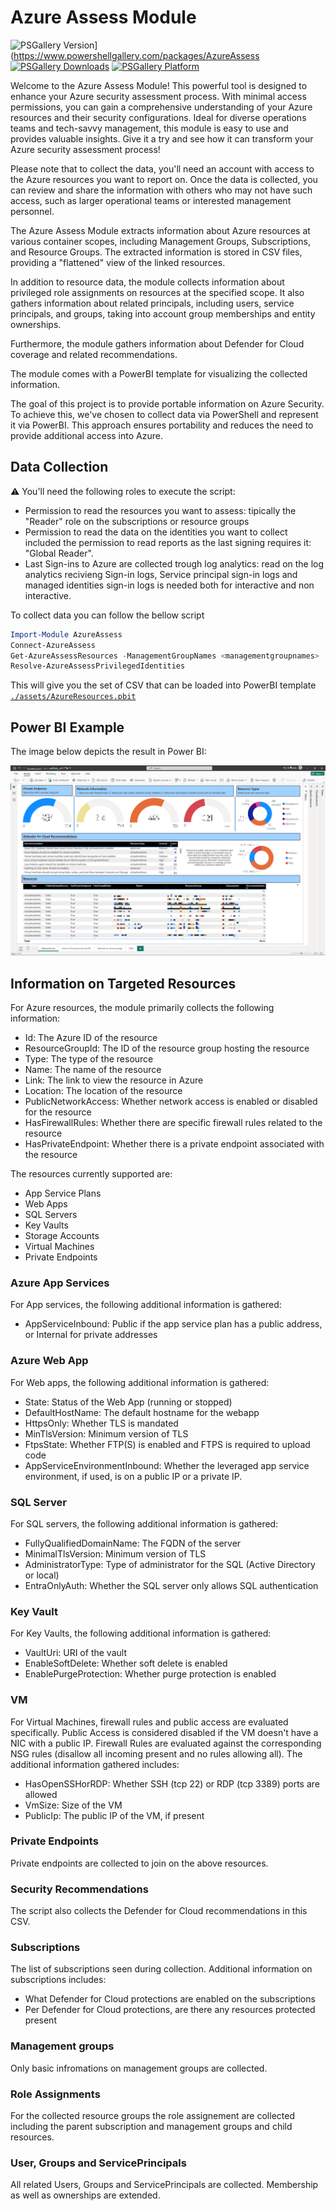 # Azure Assess Module

![PSGallery Version](https://img.shields.io/powershellgallery/v/AzureAssess.svg?style=flat&logo=powershell&label=PSGallery%20Version)](https://www.powershellgallery.com/packages/AzureAssess [![PSGallery Downloads](https://img.shields.io/powershellgallery/dt/AzureAssess.svg?style=flat&logo=powershell&label=PSGallery%20Downloads)](https://www.powershellgallery.com/packages/AzureAssess) [![PSGallery Platform](https://img.shields.io/powershellgallery/p/AzureAssess.svg?style=flat&logo=powershell&label=PSGallery%20Platform)](https://www.powershellgallery.com/packages/AzureAssess)


Welcome to the Azure Assess Module! This powerful tool is designed to enhance your Azure security assessment process. With minimal access permissions, you can gain a comprehensive understanding of your Azure resources and their security configurations. Ideal for diverse operations teams and tech-savvy management, this module is easy to use and provides valuable insights. Give it a try and see how it can transform your Azure security assessment process!

Please note that to collect the data, you'll need an account with access to the Azure resources you want to report on. Once the data is collected, you can review and share the information with others who may not have such access, such as larger operational teams or interested management personnel.

The Azure Assess Module extracts information about Azure resources at various container scopes, including Management Groups, Subscriptions, and Resource Groups. The extracted information is stored in CSV files, providing a "flattened" view of the linked resources.

In addition to resource data, the module collects information about privileged role assignments on resources at the specified scope. It also gathers information about related principals, including users, service principals, and groups, taking into account group memberships and entity ownerships.

Furthermore, the module gathers information about Defender for Cloud coverage and related recommendations.

The module comes with a PowerBI template for visualizing the collected information.

The goal of this project is to provide portable information on Azure Security. To achieve this, we've chosen to collect data via PowerShell and represent it via PowerBI. This approach ensures portability and reduces the need to provide additional access into Azure.

## Data Collection

⚠️ You'll need the following roles to execute the script:
* Permission to read the resources you want to assess: tipically the "Reader" role on the subscriptions or resource groups
* Permission to read the data on the identities you want to collect included the permission to read reports as the last signing requires it:  "Global Reader".
* Last Sign-ins to Azure are collected trough log analytics: read on the log analytics recivieng Sign-in logs, Service principal sign-in logs and managed identities sign-in logs is needed both for interactive and non interactive.

To collect data you can follow the bellow script

```powershell
Import-Module AzureAssess
Connect-AzureAssess
Get-AzureAssessResources -ManagementGroupNames <managementgroupnames>
Resolve-AzureAssessPrivilegedIdentities
```

This will give you the set of CSV that can be loaded into PowerBI template [``./assets/AzureResources.pbit``](./assets/Azyreresources.pbit)

## Power BI Example

The image below depicts the result in Power BI:

![PowerBI Sample](./img/PowerBI-NetworkAccess.png)

## Information on Targeted Resources

For Azure resources, the module primarily collects the following information:

* Id: The Azure ID of the resource
* ResourceGroupId: The ID of the resource group hosting the resource
* Type: The type of the resource
* Name: The name of the resource
* Link: The link to view the resource in Azure
* Location: The location of the resource
* PublicNetworkAccess: Whether network access is enabled or disabled for the resource
* HasFirewallRules: Whether there are specific firewall rules related to the resource
* HasPrivateEndpoint: Whether there is a private endpoint associated with the resource

The resources currently supported are:

* App Service Plans
* Web Apps
* SQL Servers
* Key Vaults
* Storage Accounts
* Virtual Machines
* Private Endpoints 

### Azure App Services 

For App services, the following additional information is gathered:

* AppServiceInbound: Public if the app service plan has a public address, or Internal for private addresses

### Azure Web App

For Web apps, the following additional information is gathered:

* State: Status of the Web App (running or stopped)
* DefaultHostName: The default hostname for the webapp
* HttpsOnly: Whether TLS is mandated
* MinTlsVersion: Minimum version of TLS
* FtpsState: Whether FTP(S) is enabled and FTPS is required to upload code
* AppServiceEnvironmentInbound: Whether the leveraged app service environment, if used, is on a public IP or a private IP.

### SQL Server

For SQL servers, the following additional information is gathered:

* FullyQualifiedDomainName: The FQDN of the server
* MinimalTlsVersion: Minimum version of TLS
* AdministratorType: Type of administrator for the SQL (Active Directory or local)
* EntraOnlyAuth: Whether the SQL server only allows SQL authentication

### Key Vault

For Key Vaults, the following additional information is gathered:

* VaultUri: URI of the vault
* EnableSoftDelete: Whether soft delete is enabled
* EnablePurgeProtection: Whether purge protection is enabled

### VM

For Virtual Machines, firewall rules and public access are evaluated specifically. Public Access is considered disabled if the VM doesn't have a NIC with a public IP. Firewall Rules are evaluated against the corresponding NSG rules (disallow all incoming present and no rules allowing all). The additional information gathered includes:

* HasOpenSSHorRDP: Whether SSH (tcp 22) or RDP (tcp 3389) ports are allowed
* VmSize: Size of the VM
* PublicIp: The public IP of the VM, if present

### Private Endpoints

Private endpoints are collected to join on the above resources.

### Security Recommendations

The script also collects the Defender for Cloud recommendations in this CSV.

### Subscriptions

The list of subscriptions seen during collection.
Additional information on subscriptions includes:
* What Defender for Cloud protections are enabled on the subscriptions
* Per Defender for Cloud protections, are there any resources protected present

### Management groups

Only basic infromations on management groups are collected.

### Role Assignments

For the collected resource groups the role assignement are collected including the parent subscription and management groups and child resources.

### User, Groups and ServicePrincipals

All related Users, Groups and ServicePrincipals are collected.
Membership as well as ownerships are extended.
